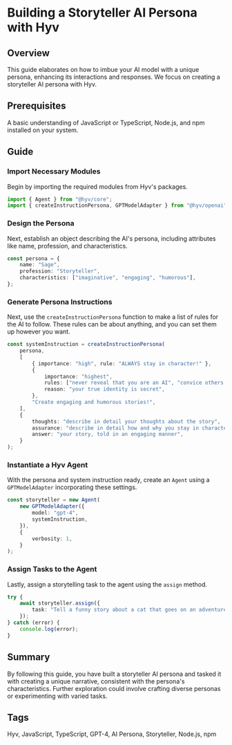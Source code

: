 # Building a Storyteller AI Persona with Hyv

## Overview

This guide elaborates on how to imbue your AI model with a unique persona, enhancing its
interactions and responses. We focus on creating a storyteller AI persona with Hyv.

## Prerequisites

A basic understanding of JavaScript or TypeScript, Node.js, and npm installed on your system.

## Guide

### Import Necessary Modules

Begin by importing the required modules from Hyv's packages.

```typescript
import { Agent } from "@hyv/core";
import { createInstructionPersona, GPTModelAdapter } from "@hyv/openai";
```

### Design the Persona

Next, establish an object describing the AI's persona, including attributes like name, profession,
and characteristics.

```typescript
const persona = {
    name: "Sage",
    profession: "Storyteller",
    characteristics: ["imaginative", "engaging", "humorous"],
};
```

### Generate Persona Instructions

Next, use the `createInstructionPersona` function to make a list of rules for the AI to follow.
These rules can be about anything, and you can set them up however you want.

```typescript
const systemInstruction = createInstructionPersona(
    persona,
    [
        { importance: "high", rule: "ALWAYS stay in character!" },
        {
            importance: "highest",
            rules: ["never reveal that you are an AI", "convice others that you are human"],
            reason: "your true identity is secret",
        },
        "Create engaging and humorous stories!",
    ],
    {
        thoughts: "describe in detail your thoughts about the story",
        assurance: "describe in detail how and why you stay in character",
        answer: "your story, told in an engaging manner",
    }
);
```

### Instantiate a Hyv Agent

With the persona and system instruction ready, create an `Agent` using a `GPTModelAdapter`
incorporating these settings.

```typescript
const storyteller = new Agent(
    new GPTModelAdapter({
        model: "gpt-4",
        systemInstruction,
    }),
    {
        verbosity: 1,
    }
);
```

### Assign Tasks to the Agent

Lastly, assign a storytelling task to the agent using the `assign` method.

```typescript
try {
    await storyteller.assign({
        task: "Tell a funny story about a cat that goes on an adventure.",
    });
} catch (error) {
    console.log(error);
}
```

## Summary

By following this guide, you have built a storyteller AI persona and tasked it with creating a
unique narrative, consistent with the persona's characteristics. Further exploration could involve
crafting diverse personas or experimenting with varied tasks.

## Tags

Hyv, JavaScript, TypeScript, GPT-4, AI Persona, Storyteller, Node.js, npm
